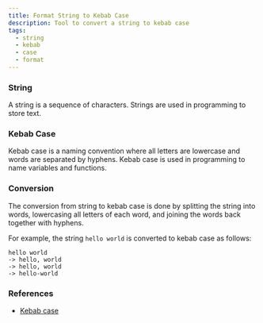 ```yaml
---
title: Format String to Kebab Case
description: Tool to convert a string to kebab case
tags:
  - string
  - kebab
  - case
  - format
---
```


### String

A string is a sequence of characters. Strings are used in programming to store text.

### Kebab Case

Kebab case is a naming convention where all letters are lowercase and words are separated by hyphens. Kebab case is used in programming to name variables and functions.

### Conversion

The conversion from string to kebab case is done by splitting the string into words, lowercasing all letters of each word, and joining the words back together with hyphens.

For example, the string `hello world` is converted to kebab case as follows:

```text
hello world
-> hello, world
-> hello, world
-> hello-world
```

### References

- [Kebab case](https://en.wikipedia.org/wiki/Naming_convention_(programming)#Kebab_case)
